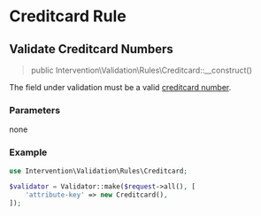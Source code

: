 # Creditcard Rule
## Validate Creditcard Numbers

> public Intervention\Validation\Rules\Creditcard::__construct()

The field under validation must be a valid [creditcard number](https://en.wikipedia.org/wiki/Payment_card_number).

### Parameters

none

### Example

```php
use Intervention\Validation\Rules\Creditcard;

$validator = Validator::make($request->all(), [
    'attribute-key' => new Creditcard(),
]);
```
